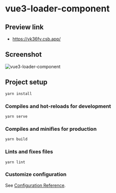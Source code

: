 # vue3-loader-component

## Preview link
- https://vk36fv.csb.app/

## Screenshot
![vue3-loader-component](https://github.com/NishaVijai/vue3-loader-component/assets/26595961/e80a4c0b-b50d-490d-aa74-67015f186411)


## Project setup
```
yarn install
```

### Compiles and hot-reloads for development
```
yarn serve
```

### Compiles and minifies for production
```
yarn build
```

### Lints and fixes files
```
yarn lint
```

### Customize configuration
See [Configuration Reference](https://cli.vuejs.org/config/).
